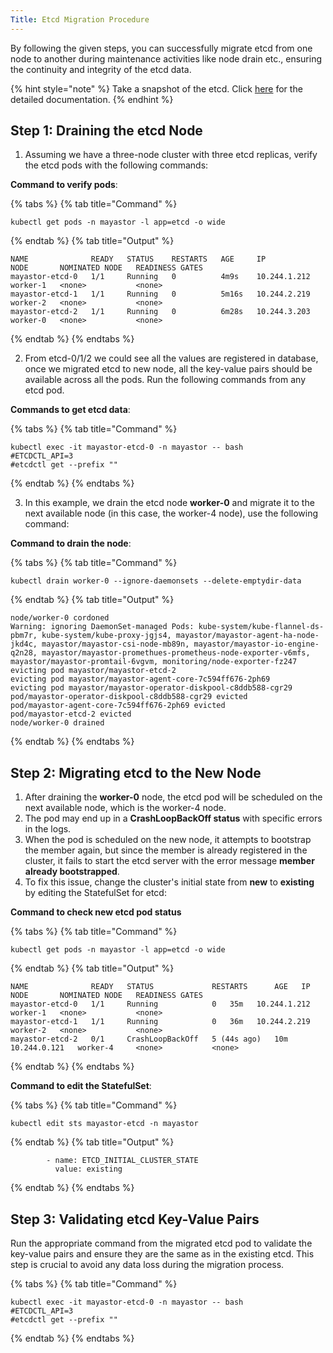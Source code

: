 ```yaml
---
Title: Etcd Migration Procedure
---
```


By following the given steps, you can successfully migrate etcd from one node to another during maintenance activities like node drain etc., ensuring the continuity and integrity of the etcd data.

{% hint style="note" %}
Take a snapshot of the etcd. Click [here](https://etcd.io/docs/v3.5/op-guide/recovery/) for the detailed documentation.
{% endhint %}

## Step 1: Draining the etcd Node

1. Assuming we have a three-node cluster with three etcd replicas, verify the etcd pods with the following commands:

**Command to verify pods**:

{% tabs %}
{% tab title="Command" %}

```text
kubectl get pods -n mayastor -l app=etcd -o wide
```
{% endtab %}
{% tab title="Output" %}

```text
NAME              READY   STATUS    RESTARTS   AGE     IP             NODE       NOMINATED NODE   READINESS GATES
mayastor-etcd-0   1/1     Running   0          4m9s    10.244.1.212   worker-1   <none>           <none>
mayastor-etcd-1   1/1     Running   0          5m16s   10.244.2.219   worker-2   <none>           <none>
mayastor-etcd-2   1/1     Running   0          6m28s   10.244.3.203   worker-0   <none>           <none>
```
{% endtab %}
{% endtabs %}

2. From etcd-0/1/2 we could see all the values are registered in database, once we migrated etcd to new node, all the key-value pairs should be available across all the pods. Run the following commands from any etcd pod.

**Commands to get etcd data**:

{% tabs %}
{% tab title="Command" %}

```text
kubectl exec -it mayastor-etcd-0 -n mayastor -- bash
#ETCDCTL_API=3
#etcdctl get --prefix ""
```
{% endtab %}
{% endtabs %}


3. In this example, we drain the etcd node **worker-0** and migrate it to the next available node (in this case, the worker-4 node), use the following command:

**Command to drain the node**:

{% tabs %}
{% tab title="Command" %}

```text
kubectl drain worker-0 --ignore-daemonsets --delete-emptydir-data
```

{% endtab %}
{% tab title="Output" %}

```text
node/worker-0 cordoned
Warning: ignoring DaemonSet-managed Pods: kube-system/kube-flannel-ds-pbm7r, kube-system/kube-proxy-jgjs4, mayastor/mayastor-agent-ha-node-jkd4c, mayastor/mayastor-csi-node-mb89n, mayastor/mayastor-io-engine-q2n28, mayastor/mayastor-promethues-prometheus-node-exporter-v6mfs, mayastor/mayastor-promtail-6vgvm, monitoring/node-exporter-fz247
evicting pod mayastor/mayastor-etcd-2
evicting pod mayastor/mayastor-agent-core-7c594ff676-2ph69
evicting pod mayastor/mayastor-operator-diskpool-c8ddb588-cgr29
pod/mayastor-operator-diskpool-c8ddb588-cgr29 evicted
pod/mayastor-agent-core-7c594ff676-2ph69 evicted
pod/mayastor-etcd-2 evicted
node/worker-0 drained
```
{% endtab %}
{% endtabs %}

## Step 2: Migrating etcd to the New Node

1. After draining the **worker-0** node, the etcd pod will be scheduled on the next available node, which is the worker-4 node.
2. The pod may end up in a **CrashLoopBackOff status** with specific errors in the logs.
3. When the pod is scheduled on the new node, it attempts to bootstrap the member again, but since the member is already registered in the cluster, it fails to start the etcd server with the error message **member already bootstrapped**.
4. To fix this issue, change the cluster's initial state from **new** to **existing** by editing the StatefulSet for etcd:

**Command to check new etcd pod status**

{% tabs %}
{% tab title="Command" %}

```text
kubectl get pods -n mayastor -l app=etcd -o wide
```
{% endtab %}
{% tab title="Output" %}

```text
NAME              READY   STATUS             RESTARTS      AGE   IP             NODE       NOMINATED NODE   READINESS GATES
mayastor-etcd-0   1/1     Running            0   35m   10.244.1.212   worker-1   <none>           <none>
mayastor-etcd-1   1/1     Running            0   36m   10.244.2.219   worker-2   <none>           <none>
mayastor-etcd-2   0/1     CrashLoopBackOff   5 (44s ago)   10m   10.244.0.121   worker-4     <none>           <none>

```
{% endtab %}
{% endtabs %}

**Command to edit the StatefulSet**:

{% tabs %}
{% tab title="Command" %}

```text
kubectl edit sts mayastor-etcd -n mayastor
```
{% endtab %}
{% tab title="Output" %}

```text
        - name: ETCD_INITIAL_CLUSTER_STATE
          value: existing
```
{% endtab %}
{% endtabs %}

## Step 3: Validating etcd Key-Value Pairs

Run the appropriate command from the migrated etcd pod to validate the key-value pairs and ensure they are the same as in the existing etcd. This step is crucial to avoid any data loss during the migration process.


{% tabs %}
{% tab title="Command" %}

```text
kubectl exec -it mayastor-etcd-0 -n mayastor -- bash
#ETCDCTL_API=3
#etcdctl get --prefix ""
```
{% endtab %}
{% endtabs %}
